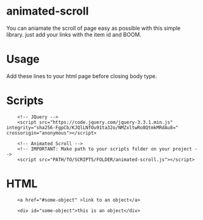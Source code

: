 # animated-scroll

You can aniamate the scroll of page easy as possible with this simple library.
just add your links with the item id and BOOM.

# Usage
Add these lines to your html page before closing body type.

# Scripts
		<!-- JQuery -->
		<script src="https://code.jquery.com/jquery-3.3.1.min.js" integrity="sha256-FgpCb/KJQlLNfOu91ta32o/NMZxltwRo8QtmkMRdAu8=" crossorigin="anonymous"></script>

		<!-- Animated Scroll -->
		<!-- IMPORTANT: Make path to your scripts folder on your project -->
		<script src="PATH/TO/SCRIPTS/FOLDER/animated-scroll.js"></script>
		
# HTML		
		<a href="#some-object" >link to an object</a>

		<div id="some-object">this is an object</div>
